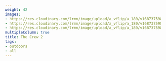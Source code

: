 ```yaml
---
weight: 42
images:
- https://res.cloudinary.com/lrmn/image/upload/a_vflip/a_180/v1687375988/VIRTUAL-PHOTOGRAPHY/thecrew/Pic_20211220_134759_3840x2160_pyq3oa.jpg
- https://res.cloudinary.com/lrmn/image/upload/a_vflip/a_180/v1687375989/VIRTUAL-PHOTOGRAPHY/thecrew/Pic_20211220_134816_3840x2160_uhkmf9.jpg
- https://res.cloudinary.com/lrmn/image/upload/a_vflip/a_180/v1687375989/VIRTUAL-PHOTOGRAPHY/thecrew/Pic_20211220_134835_3840x2160_uf1y3c.jpg
multipleColumn: true
title: The Crew 2
tags:
- outdoors
- all
---
```

